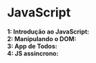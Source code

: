 # JavaScript

**1: Introdução ao JavaScript:**  
**2: Manipulando o DOM:**  
**3: App de Todos:**  
**4: JS assincrono:**  